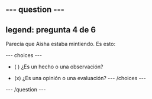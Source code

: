 --- question ---
---
legend: pregunta 4 de 6
---

Parecía que Aisha estaba mintiendo. Es esto:

--- choices ---
- ( ) ¿Es un hecho o una observación?

- (x) ¿Es una opinión o una evaluación? --- /choices ---

--- /question ---
